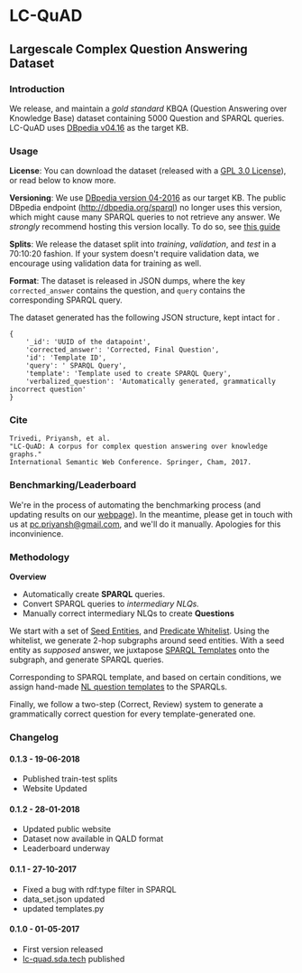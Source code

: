 # LC-QuAD
## Largescale Complex Question Answering Dataset

### Introduction

We release, and maintain a _gold standard_ KBQA (Question Answering over Knowledge Base) dataset 
containing 5000 Question and SPARQL queries.
LC-QuAD uses [DBpedia v04.16](https://wiki.dbpedia.org/dbpedia-version-2016-04) as the target KB.

### Usage

**License**: You can download the dataset (released with a [GPL 3.0 License](LICENSE.txt)), or read below to know more.

**Versioning**: We use [DBpedia version 04-2016](https://wiki.dbpedia.org/dbpedia-version-2016-04) as our target KB. The public DBpedia endpoint (http://dbpedia.org/sparql) no longer uses this version, which might cause many SPARQL queries to not retrieve any answer.
We _strongly_ recommend hosting this version locally. To do so, see [this guide](https://github.com/harsh9t/Dockerised-DBpedia-Virtuoso-Endpoint-Setup-Guide)

**Splits**: We release the dataset split into _training_, _validation_, and _test_ in a 70:10:20 fashion.
If your system doesn't require validation data, we encourage using validation data for training as well.

**Format**: The dataset is released in JSON dumps, where the key 
`corrected_answer` contains the question, and `query` contains the corresponding SPARQL query. 

The dataset generated has the following JSON structure, kept intact for . 
```
{
 	'_id': 'UUID of the datapoint',
  	'corrected_answer': 'Corrected, Final Question',
	'id': 'Template ID',
	'query': ' SPARQL Query',
	'template': 'Template used to create SPARQL Query',
	'verbalized_question': 'Automatically generated, grammatically incorrect question'
}
```

### Cite
```
Trivedi, Priyansh, et al. 
"LC-QuAD: A corpus for complex question answering over knowledge graphs." 
International Semantic Web Conference. Springer, Cham, 2017.
```

### Benchmarking/Leaderboard

We're in the process of automating the benchmarking process (and updating results on our [webpage](lc-quad.sda.tech)).
In the meantime, please get in touch with us at pc.priyansh@gmail.com, and we'll do it manually.
Apologies for this inconvinience.

### Methodology 

**Overview**
- Automatically create **SPARQL** queries.
- Convert SPARQL queries to _intermediary NLQs._
- Manually correct intermediary NLQs to create **Questions**

We start with a set of [Seed Entities](@TODO), and [Predicate Whitelist](@TODO).
Using the whitelist, we generate 2-hop subgraphs around seed entities.
With a seed entity as _supposed_ answer, we juxtapose [SPARQL Templates](@TODO) onto the subgraph, and generate SPARQL queries.

Corresponding to SPARQL template, and based on certain conditions, we assign hand-made [NL question templates]() to the SPARQLs.

Finally, we follow a two-step (Correct, Review) system to generate a grammatically correct question for every template-generated one.

### Changelog

#### 0.1.3 - 19-06-2018
- Published train-test splits
- Website Updated

#### 0.1.2 - 28-01-2018
- Updated public website
- Dataset now available in QALD format
- Leaderboard underway

#### 0.1.1 -  27-10-2017
- Fixed a bug with rdf:type filter in SPARQL
- data_set.json updated
- updated templates.py

#### 0.1.0 - 01-05-2017
- First version released
- [lc-quad.sda.tech](http://lc-quad.sda.tech) published
